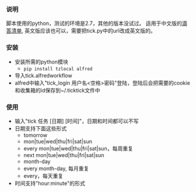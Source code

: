 ### 说明

脚本使用的python，测试的环境是2.7，其他的版本没试过。
适用于中文版的[滴答清单](https://www.dida365.com), 英文版应该也可以，需要把tick.py中的url改成英文版的。

### 安装

   * 安装所需的python模块
       - `pip install tzlocal alfred`
   * 导入tick.alfredworkflow
   * alfred中输入"tick_login 用户名<空格>密码"登陆，登陆后会把需要的cookie和收集箱的id保存到~/.ticktick文件中

### 使用
   * 输入"tick 任务 [日期] [时间]"，日期和时间都可以不写
   * 日期支持下面这些形式
       - tomorrow
       - mon|tue|wed|thu|fri|sat|sun
       - every mon|tue|wed|thu|fri|sat|sun，每周重复
       - next mon|tue|wed|thu|fri|sat|sun
       - month-day
       - every month-day, 每月重复
       - every，每天重复
   * 时间支持"hour:minute"的形式

